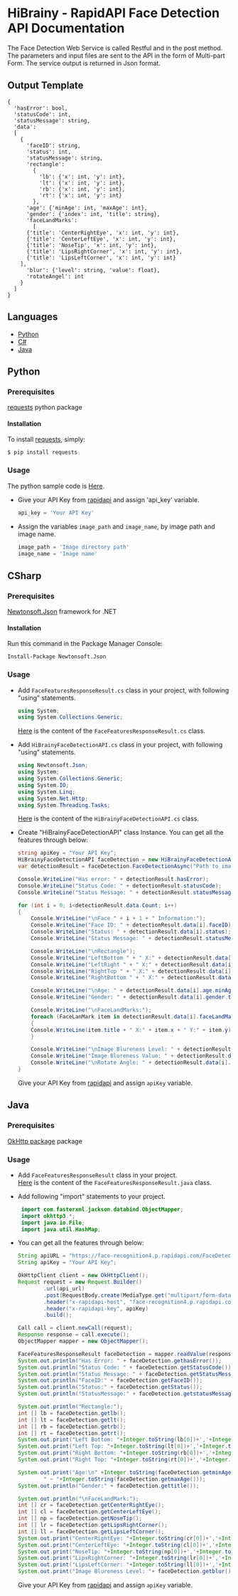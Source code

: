 # HiBrainy - RapidAPI Face Detection API Documentation
The Face Detection Web Service is called Restful and in the post method. The parameters and input files are sent to the API in the form of Multi-part Form. The service output is returned in Json format.

## Output Template
```
{
  'hasError': bool, 
  'statusCode': int,
  'statusMessage': string, 
  'data': 
  [
    {
      'faceID': string, 
      'status': int, 
      'statusMessage': string, 
      'rectangle': 
        {
          'lb': {'x': int, 'y': int}, 
          'lt': {'x': int, 'y': int}, 
          'rb': {'x': int, 'y': int}, 
          'rt': {'x': int, 'y': int}
        }, 
      'age': {'minAge': int, 'maxAge': int}, 
      'gender': {'index': int, 'title': string}, 
      'faceLandMarks': 
        [
	  {'title': 'CenterRightEye', 'x': int, 'y': int}, 
	  {'title': 'CenterLeftEye', 'x': int, 'y': int}, 
	  {'title': 'NoseTip', 'x': int, 'y': int}, 
	  {'title': 'LipsRightCorner', 'x': int, 'y': int}, 
	  {'title': 'LipsLeftCorner', 'x': int, 'y': int}
	], 
      'blur': {'level': string, 'value': float}, 
      'rotateAngel': int
    }
  ]
}
```

## Languages
  * [Python](#python)
  * [C#](#csharp)
  * [Java](#java)


## Python

### Prerequisites
  [requests](https://pypi.org/project/requests/) python package

#### Installation
To install [requests](https://pypi.org/project/requests/), simply:
 ```
 $ pip install requests
 ```

### Usage
The python sample code is [Here](Python/FaceDetection.py).  

* Give your API Key from [rapidapi](https://rapidapi.com/HiBrainy/api/face-recognition4) and assign 'api_key' variable. 

  ```python
  api_key = 'Your API Key'
  ```
* Assign the variables `image_path` and `image_name`, by image path and image name.  
  ```python
  image_path = 'Image directory path'
  image_name = 'Image name'
  ```

## CSharp  
### Prerequisites
 [Newtonsoft.Json](https://www.nuget.org/packages/Newtonsoft.Json/) framework for .NET    

#### Installation
Run this command in the Package Manager Console:  
``` 
Install-Package Newtonsoft.Json
```

### Usage
 * Add `FaceFeaturesResponseResult.cs` class in your project, with following "using" statements.  
   ```c#
   using System;
   using System.Collections.Generic;
   ```
   [Here](CSharp/FaceFeaturesResponseResult.cs) is the content of the `FaceFeaturesResponseResult.cs` class. 

 * Add `HiBrainyFaceDetectionAPI.cs` class in your project, with following "using" statements.  
   ```c#
   using Newtonsoft.Json;
   using System;
   using System.Collections.Generic;
   using System.IO;
   using System.Linq;
   using System.Net.Http;
   using System.Threading.Tasks;
   ```
   [Here](CSharp/HiBrainyFaceDetectionAPI.cs) is the content of the `HiBrainyFaceDetectionAPI.cs` class.
  
  * Create "HiBrainyFaceDetectionAPI" class Instance. You can get all the features through below:
    
    ```c#
	string apiKey = "Your API Key";
	HiBrainyFaceDetectionAPI faceDetection = new HiBrainyFaceDetectionAPI(apiKey);
	var detectionResult = faceDetection.FaceDetectionAsync("Path to image").Result;

	Console.WriteLine("Has error: " + detectionResult.hasError);
	Console.WriteLine("Status Code: " + detectionResult.statusCode);
	Console.WriteLine("Status Message: " + detectionResult.statusMessage);

	for (int i = 0; i<detectionResult.data.Count; i++)
	{
	    Console.WriteLine("\nFace " + i + 1 + " Information:");
	    Console.WriteLine("Face ID: " + detectionResult.data[i].faceID);
	    Console.WriteLine("Status: " + detectionResult.data[i].status);
	    Console.WriteLine("Status Message: " + detectionResult.statusMessage);

	    Console.WriteLine("\nRectangle");
	    Console.WriteLine("LeftBottom " + " X:" + detectionResult.data[i].rectangle.lb.x + " Y:" + detectionResult.data[i].rectangle.lb.y);
	    Console.WriteLine("LeftRight " + " X:" + detectionResult.data[i].rectangle.lt.x + " Y:" + detectionResult.data[i].rectangle.lt.y);
	    Console.WriteLine("RightTop " + " X:" + detectionResult.data[i].rectangle.rt.x + " Y:" + detectionResult.data[i].rectangle.rt.y);
	    Console.WriteLine("RightBottom " + " X:" + detectionResult.data[i].rectangle.rb.x + " Y:" + detectionResult.data[i].rectangle.rb.y);

	    Console.WriteLine("\nAge: " + detectionResult.data[i].age.minAge + "~" + detectionResult.data[i].age.maxAge);
	    Console.WriteLine("Gender: " + detectionResult.data[i].gender.title);

	    Console.WriteLine("\nFaceLandMarks:");
	    foreach (FaceLanMark item in detectionResult.data[i].faceLandMarks)
	    {
		Console.WriteLine(item.title + " X:" + item.x + " Y:" + item.y);
	    }

	    Console.WriteLine("\nImage Blureness Level: " + detectionResult.data[i].blur.level);
	    Console.WriteLine("Image Blureness Value: " + detectionResult.data[i].blur.value);
	    Console.WriteLine("\nRotate Angle: " + detectionResult.data[i].rotateAngel);
	}
    ```
	Give your API Key from [rapidapi](https://rapidapi.com/HiBrainy/api/face-recognition4) and assign `apiKey` variable.


## Java

### Prerequisites
 [OkHttp package](https://github.com/square/okhttp/) package  


### Usage
 * Add `FaceFeaturesResponseResult` class in your project.  
   [Here](Java/FaceFeaturesResponseResult.java) is the content of the `FaceFeaturesResponseResult.java` class. 

 * Add following "import" statements to your project.  
   ```java
    import com.fasterxml.jackson.databind.ObjectMapper;
    import okhttp3.*;
    import java.io.File;
    import java.util.HashMap;
   ```
 * You can get all the features through below:
 
    ```java
    String apiURL = "https://face-recognition4.p.rapidapi.com/FaceDetection";
    String apiKey = "Your API Key";
	
	OkHttpClient client = new OkHttpClient();
	Request request = new Request.Builder()
			.url(api_url)
			.post(RequestBody.create(MediaType.get("multipart/form-data"), fileContent))
			.header("x-rapidapi-host", "face-recognition4.p.rapidapi.com")
			.header("x-rapidapi-key", apiKey)
			.build();
	
	Call call = client.newCall(request);
    Response response = call.execute();
    ObjectMapper mapper = new ObjectMapper();
	
	FaceFeaturesResponseResult faceDetection = mapper.readValue(response.body().string(), Face_Detection_Data.class);
	System.out.println("Has Error: " + faceDetection.gethasError());
	System.out.println("Status Code: " + faceDetection.getStatusCode());
	System.out.println("Status Message: " + faceDetection.getStatusMessage());          
	System.out.println("FaceID:" + faceDetection.getFaceID());
	System.out.println("Status:" + faceDetection.getStatus());
	System.out.println("StatusMessage:" + faceDetection.getstatusMessage());
	
	System.out.println("Rectangle:");
	int [] lb = faceDetection.getlb();
	int [] lt = faceDetection.getlt();
	int [] rb = faceDetection.getrb();
	int [] rt = faceDetection.getrt();
	System.out.print("Left Bottom: "+Integer.toString(lb[0])+','+Integer.toString(lb[1]));
	System.out.print("Left Top: "+Integer.toString(lt[0])+','+Integer.toString(lt[1]));
	System.out.print("Right Bottom: "+Integer.toString(rb[0])+','+Integer.toString(rb[1]));
	System.out.print("Right Top: "+Integer.toString(rt[0])+','+Integer.toString(rt[1]));
	
	System.out.print("Age:\n" +Integer.toString(faceDetection.getminAge())+
			" ~ "+Integer.toString(faceDetection.getmaxAge()));
	System.out.println("Gender:" + faceDetection.gettitle());
	
	System.out.println("\nFaceLandMark:");
	int [] cr = faceDetection.getCenterRightEye();
	int [] cl = faceDetection.getCenterLeftEye();
	int [] np = faceDetection.getNoseTip();
	int [] lr = faceDetection.getLipsRightCorner();
	int [] ll = faceDetection.getLipsLeftCorner();
	System.out.print("CenterRightEye: "+Integer.toString(cr[0])+','+Integer.toString(cr[1])+"\n");
	System.out.print("CenterLeftEye: "+Integer.toString(cl[0])+','+Integer.toString(cl[1])+"\n");
	System.out.print("NoseTip: "+Integer.toString(np[0])+','+Integer.toString(np[1])+"\n");
	System.out.print("LipsRightCorner: "+Integer.toString(lr[0])+','+Integer.toString(lr[1])+"\n");
	System.out.print("LipsLeftCorner: "+Integer.toString(ll[0])+','+Integer.toString(ll[1])+"\n");
	System.out.print("Image Blureness Level: "+ faceDetection.getblur()+"\tImage Blureness Value: "+Float.toString(faceDetection.getvalue()));
	```
	Give your API Key from [rapidapi](https://rapidapi.com/HiBrainy/api/face-recognition4) and assign `apiKey` variable.

